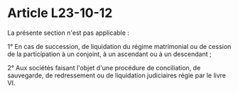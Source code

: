 # Article L23-10-12

La présente section n'est pas applicable :

1° En cas de succession, de liquidation du régime matrimonial ou de cession de la participation à un conjoint, à un ascendant ou à un descendant ;

2° Aux sociétés faisant l'objet d'une procédure de conciliation, de sauvegarde, de redressement ou de liquidation judiciaires régie par le livre VI.
